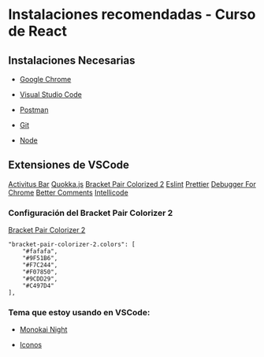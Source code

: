 # Instalaciones recomendadas - Curso de React

## Instalaciones Necesarias
* [Google Chrome](https://www.google.com/chrome/)

* [Visual Studio Code](https://code.visualstudio.com/)

* [Postman](https://www.postman.com/downloads/)

* [Git](https://git-scm.com/)

* [Node](https://nodejs.org/es/)


## Extensiones de VSCode
[Activitus Bar](https://marketplace.visualstudio.com/items?itemName=Gruntfuggly.activitusbar)
[Quokka.js](https://marketplace.visualstudio.com/items?itemName=WallabyJs.quokka-vscode)
[Bracket Pair Colorized 2](https://marketplace.visualstudio.com/items?itemName=CoenraadS.bracket-pair-colorizer-2)
[Eslint](https://marketplace.visualstudio.com/items?itemName=dbaeumer.vscode-eslint)
[Prettier](https://marketplace.visualstudio.com/items?itemName=esbenp.prettier-vscode)
[Debugger For Chrome](https://marketplace.visualstudio.com/items?itemName=msjsdiag.debugger-for-chrome)
[Better Comments](https://marketplace.visualstudio.com/items?itemName=aaron-bond.better-comments)
[Intellicode](https://marketplace.visualstudio.com/items?itemName=VisualStudioExptTeam.vscodeintellicode)
### Configuración del Bracket Pair Colorizer 2

[Bracket Pair Colorizer 2](https://marketplace.visualstudio.com/items?itemName=CoenraadS.bracket-pair-colorizer-2)
```
"bracket-pair-colorizer-2.colors": [
    "#fafafa",
    "#9F51B6",
    "#F7C244",
    "#F07850",
    "#9CDD29",
    "#C497D4"
],
```
### Tema que estoy usando en VSCode:

* [Monokai Night](https://marketplace.visualstudio.com/items?itemName=fabiospampinato.vscode-monokai-night)

* [Iconos](https://marketplace.visualstudio.com/items?itemName=PKief.material-icon-theme)








